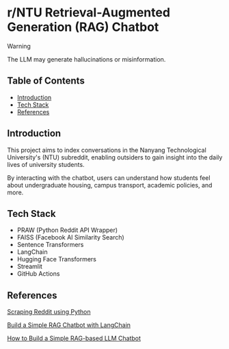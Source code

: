 # r/NTU Retrieval-Augmented Generation (RAG) Chatbot

> [!WARNING]
> The LLM may generate hallucinations or misinformation.

## Table of Contents
- [Introduction](#introduction)
- [Tech Stack](#tech-stack)
- [References](#references)
## Introduction
This project aims to index conversations in the Nanyang Technological University's (NTU) subreddit, enabling outsiders to gain insight into the daily lives of university students.

By interacting with the chatbot, users can understand how students feel about undergraduate housing, campus transport, academic policies, and more.

## Tech Stack
- PRAW (Python Reddit API Wrapper)
- FAISS (Facebook AI Similarity Search)
- Sentence Transformers
- LangChain
- Hugging Face Transformers
- Streamlit
- GitHub Actions
  
## References
[Scraping Reddit using Python](https://www.geeksforgeeks.org/scraping-reddit-using-python/)

[Build a Simple RAG Chatbot with LangChain](https://medium.com/credera-engineering/build-a-simple-rag-chatbot-with-langchain-b96b233e1b2a)

[How to Build a Simple RAG-based LLM Chatbot](https://medium.com/@turna.fardousi/how-to-build-a-simple-rag-llm-chatbot-47f3fcec8c85)
